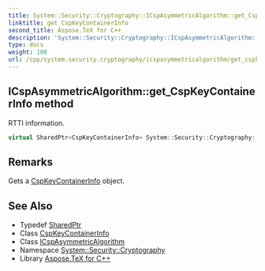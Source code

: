 ```yaml
---
title: System::Security::Cryptography::ICspAsymmetricAlgorithm::get_CspKeyContainerInfo method
linktitle: get_CspKeyContainerInfo
second_title: Aspose.TeX for C++
description: 'System::Security::Cryptography::ICspAsymmetricAlgorithm::get_CspKeyContainerInfo method. RTTI information in C++.'
type: docs
weight: 100
url: /cpp/system.security.cryptography/icspasymmetricalgorithm/get_cspkeycontainerinfo/
---
```

## ICspAsymmetricAlgorithm::get_CspKeyContainerInfo method


RTTI information.

```cpp
virtual SharedPtr<CspKeyContainerInfo> System::Security::Cryptography::ICspAsymmetricAlgorithm::get_CspKeyContainerInfo()=0
```

## Remarks


Gets a [CspKeyContainerInfo](../../cspkeycontainerinfo/) object. 
## See Also

* Typedef [SharedPtr](../../../system/sharedptr/)
* Class [CspKeyContainerInfo](../../cspkeycontainerinfo/)
* Class [ICspAsymmetricAlgorithm](../)
* Namespace [System::Security::Cryptography](../../)
* Library [Aspose.TeX for C++](../../../)
